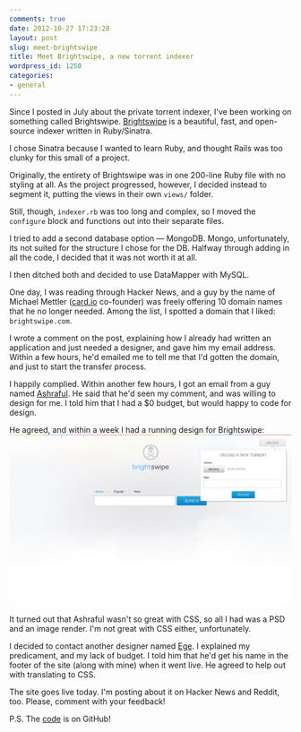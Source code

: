 ```yaml
---
comments: true
date: 2012-10-27 17:23:28
layout: post
slug: meet-brightswipe
title: Meet Brightswipe, a new torrent indexer
wordpress_id: 1250
categories:
- general
---
```


Since I posted in July about the private torrent indexer, I've been working on something called Brightswipe. [Brightswipe](http://brightswipe.com) is a beautiful, fast, and open-source indexer written in Ruby/Sinatra.

I chose Sinatra because I wanted to learn Ruby, and thought Rails was too clunky for this small of a project.

Originally, the entirety of Brightswipe was in one 200-line Ruby file with no styling at all. As the project progressed, however, I decided instead to segment it, putting the views in their own `views/` folder.

Still, though, `indexer.rb` was too long and complex, so I moved the `configure` block and functions out into their separate files.

I tried to add a second database option — MongoDB. Mongo, unfortunately, its not suited for the structure I chose for the DB. Halfway through adding in all the code, I decided that it was not worth it at all.

I then ditched both and decided to use DataMapper with MySQL.

One day, I was reading through Hacker News, and a guy by the name of Michael Mettler ([card.io](http://card.io) co-founder) was freely offering 10 domain names that he no longer needed. Among the list, I spotted a domain that I liked: `brightswipe.com`.

I wrote a comment on the post, explaining how I already had written an application and just needed a designer, and gave him my email address. Within a few hours, he'd emailed me to tell me that I'd gotten the domain, and just to start the transfer process.

I happily complied. Within another few hours, I got an email from a guy named [Ashraful](http://madebyargon.com). He said that he'd seen my comment, and was willing to design for me. I told him that I had a $0 budget, but would happy to code for design.

He agreed, and within a week I had a running design for Brightswipe:
[![](/static/images/wp-content/uploads/2012/08/brightswipe-home-1024x619.jpg)](/static/images/wp-content/uploads/2012/08/brightswipe-home.jpg)

It turned out that Ashraful wasn't so great with CSS, so all I had was a PSD and an image render. I'm not great with CSS either, unfortunately.

I decided to contact another designer named [Ege](http://egegorgulu.com). I explained my predicament, and my lack of budget. I told him that he'd get his name in the footer of the site (along with mine) when it went live. He agreed to help out with translating to CSS.

The site goes live today. I'm posting about it on Hacker News and Reddit, too. Please, comment with your feedback!

P.S. The [code](http://github.com/tekknolagi/indexer) is on GitHub!
